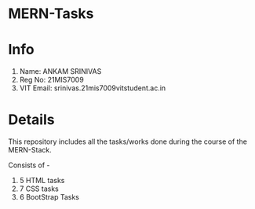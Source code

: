 # MERN-Tasks

# Info
1) Name: ANKAM SRINIVAS
2) Reg No: 21MIS7009
3) VIT Email: srinivas.21mis7009vitstudent.ac.in

# Details
This repository includes all the tasks/works done during the course of the MERN-Stack.

Consists of - 
1) 5 HTML tasks
2) 7 CSS tasks
3) 6 BootStrap Tasks
